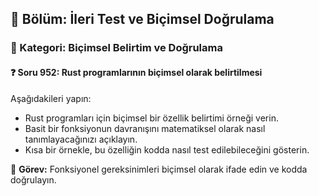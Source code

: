 ## 📘 Bölüm: İleri Test ve Biçimsel Doğrulama  
### 🔹 Kategori: Biçimsel Belirtim ve Doğrulama  
#### ❓ Soru 952: Rust programlarının biçimsel olarak belirtilmesi

Aşağıdakileri yapın:

- Rust programları için biçimsel bir özellik belirtimi örneği verin.
- Basit bir fonksiyonun davranışını matematiksel olarak nasıl tanımlayacağınızı açıklayın.
- Kısa bir örnekle, bu özelliğin kodda nasıl test edilebileceğini gösterin.

🔧 **Görev:** Fonksiyonel gereksinimleri biçimsel olarak ifade edin ve kodda doğrulayın.
